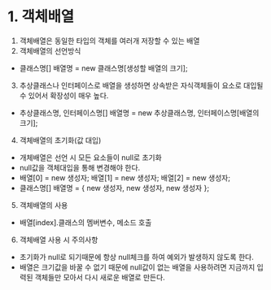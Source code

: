 # 1. 객체배열

1. 객체배열은 동일한 타입의 객체를 여러개 저장할 수 있는 배열
2. 객체배열의 선언방식

- 클래스명[] 배열명 = new 클래스명[생성할 배열의 크기];

3. 추상클래스나 인터페이스로 배열을 생성하면 상속받은 자식객체들이 요소로 대입될 수 있어서 확장성이 매우 높다.

- 추상클래스명, 인터페이스명[] 배열명 = new 추상클래스명, 인터페이스명[배열의 크기];

4. 객체배열의 초기화(값 대입)

- 개체배열은 선언 시 모든 요소들이 null로 초기화
- null값을 객체대입을 통해 변경해야 한다.
- 배열[0] = new 생성자;
  배열[1] = new 생성자;
  배열[2] = new 생성자;
- 클래스명[] 배열명 = {
  new 생성자,
  new 생성자,
  new 생성자
  };

5. 객체배열의 사용

- 배열[index].클래스의 멤버변수, 메소드 호출

6. 객체배열 사용 시 주의사항

- 초기화가 null로 되기때문에 항상 null체크를 하여 예외가 발생하지 않도록 한다.
- 배열은 크기값을 바꿀 수 없기 때문에 null값이 없는 배열을 사용하려면 지금까지 입력된 객체들만 모아서 다시 새로운 배열로 만든다.
